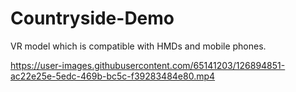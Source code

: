 # Countryside-Demo
VR model which is compatible with HMDs and mobile phones.


https://user-images.githubusercontent.com/65141203/126894851-ac22e25e-5edc-469b-bc5c-f39283484e80.mp4

